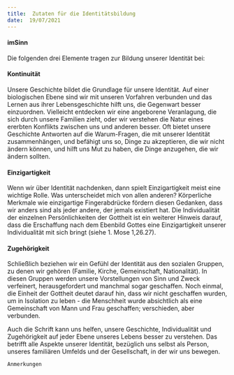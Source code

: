```yaml
---
title:  Zutaten für die Identitätsbildung
date:  19/07/2021
---
```


#### imSinn

Die folgenden drei Elemente tragen zur Bildung unserer Identität bei:

#### Kontinuität

Unsere Geschichte bildet die Grundlage für unsere Identität. Auf einer biologischen Ebene sind wir mit unseren Vorfahren verbunden und das Lernen aus ihrer Lebensgeschichte hilft uns, die Gegenwart besser einzuordnen. Vielleicht entdecken wir eine angeborene Veranlagung, die sich durch unsere Familien zieht, oder wir verstehen die Natur eines ererbten Konflikts zwischen uns und anderen besser. Oft bietet unsere Geschichte Antworten auf die Warum-Fragen, die mit unserer Identität zusammenhängen, und befähigt uns so, Dinge zu akzeptieren, die wir nicht ändern können, und hilft uns Mut zu haben, die Dinge anzugehen, die wir ändern sollten.

#### Einzigartigkeit

Wenn wir über Identität nachdenken, dann spielt Einzigartigkeit meist eine wichtige Rolle. Was unterscheidet mich von allen anderen? Körperliche Merkmale wie einzigartige Fingerabdrücke fördern diesen Gedanken, dass wir anders sind als jeder andere, der jemals existiert hat. Die Individualität der einzelnen Persönlichkeiten der Gottheit ist ein weiterer Hinweis darauf, dass die Erschaffung nach dem Ebenbild Gottes eine Einzigartigkeit unserer Individualität mit sich bringt (siehe 1. Mose 1,26.27).

#### Zugehörigkeit

Schließlich beziehen wir ein Gefühl der Identität aus den sozialen Gruppen, zu denen wir gehören (Familie, Kirche, Gemeinschaft, Nationalität). In diesen Gruppen werden unsere Vorstellungen von Sinn und Zweck verfeinert, herausgefordert und manchmal sogar geschaffen. Noch einmal, die Einheit der Gottheit deutet darauf hin, dass wir nicht geschaffen wurden, um in Isolation zu leben - die Menschheit wurde absichtlich als eine Gemeinschaft von Mann und Frau geschaffen; verschieden, aber verbunden.

Auch die Schrift kann uns helfen, unsere Geschichte, Individualität und Zugehörigkeit auf jeder Ebene unseres Lebens besser zu verstehen. Das betrifft alle Aspekte unserer Identität, bezüglich uns selbst als Person, unseres familiären Umfelds und der Gesellschaft, in der wir uns bewegen.


`Anmerkungen`
